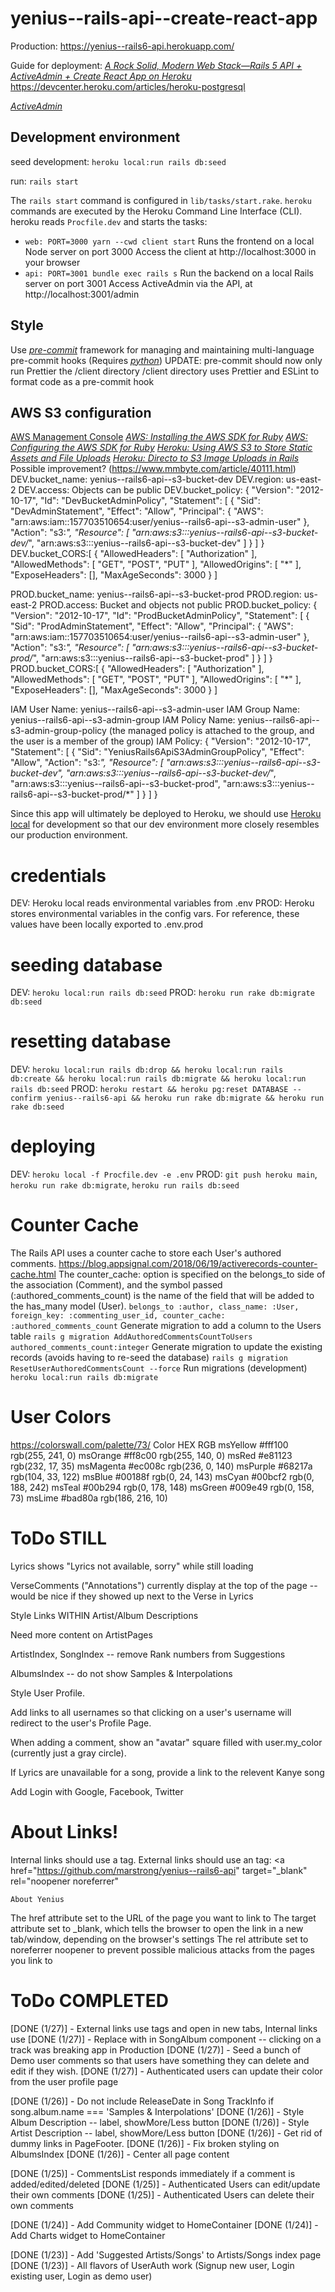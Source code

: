 # yenius--rails-api--create-react-app

Production: https://yenius--rails6-api.herokuapp.com/

Guide for deployment:
_[A Rock Solid, Modern Web Stack—Rails 5 API + ActiveAdmin + Create React App on Heroku](https://blog.heroku.com/a-rock-solid-modern-web-stack)_
https://devcenter.heroku.com/articles/heroku-postgresql

_[ActiveAdmin](https://activeadmin.info/0-installation.html#setting-up-active-admin)_

## Development environment
seed development:
`heroku local:run rails db:seed`

run:
`rails start`

The `rails start` command is configured in `lib/tasks/start.rake`.
`heroku` commands are executed by the Heroku Command Line Interface (CLI).
heroku reads `Procfile.dev` and starts the tasks:

- `web: PORT=3000 yarn --cwd client start`
  Runs the frontend on a local Node server on port 3000
  Access the client at http://localhost:3000 in your browser
- `api: PORT=3001 bundle exec rails s`
  Run the backend on a local Rails server on port 3001
  Access ActiveAdmin via the API, at http://localhost:3001/admin

## Style

Use _[pre-commit](https://pre-commit.com/)_ framework for managing and maintaining multi-language pre-commit hooks (Requires _[python](https://docs.python-guide.org/starting/install3/linux/)_)
UPDATE: pre-commit should now only run Prettier the /client directory
/client directory uses Prettier and ESLint to format code as a pre-commit hook

## AWS S3 configuration
[AWS Management Console](https://us-east-2.console.aws.amazon.com/console/home?region=us-east-2#)
_[AWS: Installing the AWS SDK for Ruby](https://docs.aws.amazon.com/sdk-for-ruby/v3/developer-guide/setup-install.html)_
_[AWS: Configuring the AWS SDK for Ruby](https://docs.aws.amazon.com/sdk-for-ruby/v3/developer-guide/setup-config.html)_
_[Heroku: Using AWS S3 to Store Static Assets and File Uploads](https://devcenter.heroku.com/articles/s3)_
_[Heroku: Directo to S3 Image Uploads in Rails](https://devcenter.heroku.com/articles/direct-to-s3-image-uploads-in-rails)_
Possible improvement? (https://www.mmbyte.com/article/40111.html)
DEV.bucket_name: yenius--rails6-api--s3-bucket-dev
DEV.region: us-east-2
DEV.access: Objects can be public
DEV.bucket_policy: {
    "Version": "2012-10-17",
    "Id": "DevBucketAdminPolicy",
    "Statement": [
        {
            "Sid": "DevAdminStatement",
            "Effect": "Allow",
            "Principal": {
                "AWS": "arn:aws:iam::157703510654:user/yenius--rails6-api--s3-admin-user"
            },
            "Action": "s3:*",
            "Resource": [
                "arn:aws:s3:::yenius--rails6-api--s3-bucket-dev/*",
                "arn:aws:s3:::yenius--rails6-api--s3-bucket-dev"
            ]
        }
    ]
}
DEV.bucket_CORS:[
    {
        "AllowedHeaders": [
            "Authorization"
        ],
        "AllowedMethods": [
            "GET",
            "POST",
            "PUT"
        ],
        "AllowedOrigins": [
            "*"
        ],
        "ExposeHeaders": [],
        "MaxAgeSeconds": 3000
    }
]

PROD.bucket_name: yenius--rails6-api--s3-bucket-prod
PROD.region: us-east-2
PROD.access: Bucket and objects not public
PROD.bucket_policy: {
    "Version": "2012-10-17",
    "Id": "ProdBucketAdminPolicy",
    "Statement": [
        {
            "Sid": "ProdAdminStatement",
            "Effect": "Allow",
            "Principal": {
                "AWS": "arn:aws:iam::157703510654:user/yenius--rails6-api--s3-admin-user"
            },
            "Action": "s3:*",
            "Resource": [
                "arn:aws:s3:::yenius--rails6-api--s3-bucket-prod/*",
                "arn:aws:s3:::yenius--rails6-api--s3-bucket-prod"
            ]
        }
    ]
}
PROD.bucket_CORS:[
    {
        "AllowedHeaders": [
            "Authorization"
        ],
        "AllowedMethods": [
            "GET",
            "POST",
            "PUT"
        ],
        "AllowedOrigins": [
            "*"
        ],
        "ExposeHeaders": [],
        "MaxAgeSeconds": 3000
    }
]


IAM User Name: yenius--rails6-api--s3-admin-user
IAM Group Name: yenius--rails6-api--s3-admin-group
IAM Policy Name: yenius--rails6-api--s3-admin-group-policy
(the managed policy is attached to the group, and the user is a member of the group)
IAM Policy:
{
  "Version": "2012-10-17",
  "Statement": [
    {
      "Sid": "YeniusRails6ApiS3AdminGroupPolicy",
      "Effect": "Allow",
      "Action": "s3:*",
      "Resource": [
        "arn:aws:s3:::yenius--rails6-api--s3-bucket-dev",
        "arn:aws:s3:::yenius--rails6-api--s3-bucket-dev/*",
        "arn:aws:s3:::yenius--rails6-api--s3-bucket-prod",
        "arn:aws:s3:::yenius--rails6-api--s3-bucket-prod/*"
      ]
    }
  ]
}



Since this app will ultimately be deployed to Heroku, we should use [Heroku local](https://devcenter.heroku.com/articles/heroku-local) for development so that our dev environment more closely resembles our production environment.

# credentials
DEV: Heroku local reads environmental variables from .env
PROD: Heroku stores environmental variables in the config vars. For reference, these values have been locally exported to .env.prod

# seeding database
DEV: `heroku local:run rails db:seed`
PROD: `heroku run rake db:migrate db:seed`

# resetting database
DEV: `heroku local:run rails db:drop && heroku local:run rails db:create && heroku local:run rails db:migrate && heroku local:run rails db:seed`
PROD: `heroku restart && heroku pg:reset DATABASE --confirm yenius--rails6-api && heroku run rake db:migrate && heroku run rake db:seed`

# deploying
DEV: `heroku local -f Procfile.dev -e .env`
PROD: `git push heroku main`, `heroku run rake db:migrate`, `heroku run rails db:seed`


# Counter Cache
The Rails API uses a counter cache to store each User's authored comments.
https://blog.appsignal.com/2018/06/19/activerecords-counter-cache.html
The counter_cache: option is specified on the belongs_to side of the association (Comment), and the symbol passed (:authored_comments_count) is the name of the field that will be added to the has_many model (User).
`belongs_to :author, class_name: :User, foreign_key: :commenting_user_id, counter_cache: :authored_comments_count`
Generate migration to add a column to the Users table
`rails g migration AddAuthoredCommentsCountToUsers authored_comments_count:integer`
Generate migration to update the existing records (avoids having to re-seed the database)
`rails g migration ResetUserAuthoredCommentsCount --force`
Run migrations (development)
`heroku local:run rails db:migrate`


# User Colors
https://colorswall.com/palette/73/
Color		HEX			RGB
msYellow	#fff100		rgb(255, 241, 0)
msOrange	#ff8c00		rgb(255, 140, 0)
msRed		#e81123		rgb(232, 17, 35)
msMagenta	#ec008c		rgb(236, 0, 140)
msPurple	#68217a		rgb(104, 33, 122)
msBlue		#00188f		rgb(0, 24, 143)
msCyan		#00bcf2		rgb(0, 188, 242)
msTeal		#00b294		rgb(0, 178, 148)
msGreen		#009e49		rgb(0, 158, 73)
msLime		#bad80a		rgb(186, 216, 10)


# ToDo STILL

Lyrics shows "Lyrics not available, sorry" while still loading

VerseComments ("Annotations") currently display at the top of the page -- would be nice if they showed up next to the Verse in Lyrics

Style Links WITHIN Artist/Album Descriptions

Need more content on ArtistPages

ArtistIndex, SongIndex -- remove Rank numbers from Suggestions

AlbumsIndex -- do not show Samples & Interpolations

Style User Profile.

Add links to all usernames so that clicking on a user's username will redirect to the user's Profile Page.

When adding a comment, show an "avatar" square filled with user.my_color (currently just a gray circle).

If Lyrics are unavailable for a song, provide a link to the relevent Kanye song

Add Login with Google, Facebook, Twitter

# About Links!
Internal links should use a <Link> tag.
External links should use an <a> tag:
  <a
    href="https://github.com/marstrong/yenius--rails6-api"
    target="_blank"
    rel="noopener noreferrer"
  >
    About Yenius
  </a>

The href attribute set to the URL of the page you want to link to
The target attribute set to _blank, which tells the browser to open the link in a new tab/window, depending on the browser's settings
The rel attribute set to noreferrer noopener to prevent possible malicious attacks from the pages you link to

# ToDo COMPLETED
[DONE (1/27)] - External links use <a> tags and open in new tabs, Internal links use <Link>
[DONE (1/27)] - Replace <a> with <Link> in SongAlbum component -- clicking on a track was breaking app in Production
[DONE (1/27)] - Seed a bunch of Demo user comments so that users have something they can delete and edit if they wish.
[DONE (1/27)] - Authenticated users can update their color from the user profile page

[DONE (1/26)] - Do not include ReleaseDate in Song TrackInfo if song.album.name === 'Samples & Interpolations'
[DONE (1/26)] - Style Album Description -- label, showMore/Less button
[DONE (1/26)] - Style Artist Description -- label, showMore/Less button
[DONE (1/26)] - Get rid of dummy links in PageFooter.
[DONE (1/26)] - Fix broken styling on AlbumsIndex
[DONE (1/26)] - Center all page content

[DONE (1/25)] - CommentsList responds immediately if a comment is added/edited/deleted
[DONE (1/25)] - Authenticated Users can edit/update their own comments
[DONE (1/25)] - Authenticated Users can delete their own comments

[DONE (1/24)] - Add Community widget to HomeContainer
[DONE (1/24)] - Add Charts widget to HomeContainer

[DONE (1/23)] - Add 'Suggested Artists/Songs' to Artists/Songs index page
[DONE (1/23)] - All flavors of UserAuth work (Signup new user, Login existing user, Login as demo user)